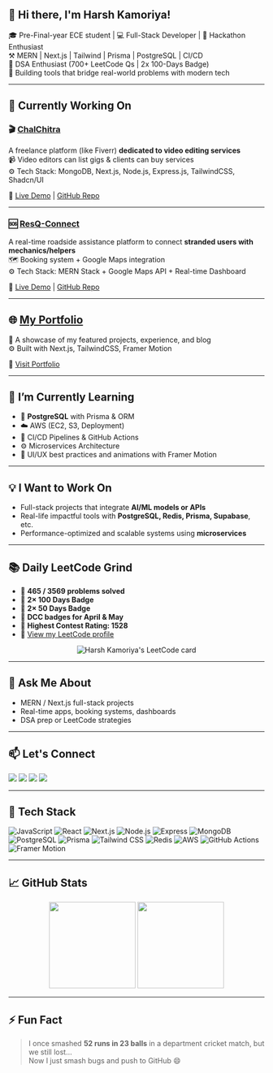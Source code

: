 ## 👋 Hi there, I'm Harsh Kamoriya!

🎓 Pre-Final-year ECE student | 💻 Full-Stack Developer | 🚀 Hackathon Enthusiast  
⚒️ MERN | Next.js | Tailwind | Prisma | PostgreSQL | CI/CD  
🧠 DSA Enthusiast (700+ LeetCode Qs | 2x 100-Days Badge)  
📍 Building tools that bridge real-world problems with modern tech

---

## 🔭 Currently Working On

### 🎬 [ChalChitra](https://chalchitra.vercel.app)  
A freelance platform (like Fiverr) **dedicated to video editing services**  
📹 Video editors can list gigs & clients can buy services  
⚙️ Tech Stack: MongoDB, Next.js, Node.js, Express.js, TailwindCSS, Shadcn/UI  

🔗 [Live Demo](https://chalchitra.vercel.app) | [GitHub Repo](https://github.com/Harshkamoriya/chalchitra)

---

### 🆘 [ResQ-Connect](https://resq-connect.vercel.app)  
A real-time roadside assistance platform to connect **stranded users with mechanics/helpers**  
🗺️ Booking system + Google Maps integration  
⚙️ Tech Stack: MERN Stack + Google Maps API + Real-time Dashboard  

🔗 [Live Demo](https://resq-connect.vercel.app) | [GitHub Repo](https://github.com/Harshkamoriya/resq-connect)

---

## 🌐 [My Portfolio](https://harshkamoriya.vercel.app)  
📌 A showcase of my featured projects, experience, and blog  
⚙️ Built with Next.js, TailwindCSS, Framer Motion  

🔗 [Visit Portfolio](https://harsh-portfolio-gray.vercel.app/)

---

## 🌱 I’m Currently Learning

- 🧠 **PostgreSQL** with Prisma & ORM  
- ☁️ AWS (EC2, S3, Deployment)  
- 🔁 CI/CD Pipelines & GitHub Actions  
- ⚙️ Microservices Architecture  
- 🎨 UI/UX best practices and animations with Framer Motion  

---

## 💡 I Want to Work On

- Full-stack projects that integrate **AI/ML models or APIs**  
- Real-life impactful tools with **PostgreSQL, Redis, Prisma, Supabase**, etc.  
- Performance-optimized and scalable systems using **microservices**  

---

## 📚 Daily LeetCode Grind

- 🧩 **465 / 3569 problems solved**  
- 🏅 **2× 100 Days Badge**  
- 🏅 **2× 50 Days Badge**  
- 📆 **DCC badges for April & May**  
- 🚀 **Highest Contest Rating: 1528**  
- 🔗 [View my LeetCode profile](https://leetcode.com/Harshkamoriya/)

<div align="center"> 
<img src="https://leetcard.jacoblin.cool/wdqotnq4U5?theme=dark&font=Ubuntu&ext=contest" alt="Harsh Kamoriya's LeetCode card" />
</div>

---

## 💬 Ask Me About

- MERN / Next.js full-stack projects  
- Real-time apps, booking systems, dashboards  
- DSA prep or LeetCode strategies  

---

## 📫 Let's Connect

<p align="left">
  <a href="mailto:harshkamoriya.dev@gmail.com"><img src="https://img.shields.io/badge/Email-D14836?style=flat-square&logo=gmail&logoColor=white"/></a>
  <a href="https://linkedin.com/in/harshkamoriya"><img src="https://img.shields.io/badge/LinkedIn-blue?style=flat-square&logo=linkedin&logoColor=white"/></a>
  <a href="https://leetcode.com/Harshkamoriya"><img src="https://img.shields.io/badge/LeetCode-orange?style=flat-square&logo=Leetcode&logoColor=white"/></a>
  <a href="https://github.com/Harshkamoriya"><img src="https://img.shields.io/badge/GitHub-black?style=flat-square&logo=github&logoColor=white"/></a>
</p>

---

## 🧰 Tech Stack

![JavaScript](https://img.shields.io/badge/-JavaScript-black?style=flat-square&logo=javascript)
![React](https://img.shields.io/badge/-React-black?style=flat-square&logo=react)
![Next.js](https://img.shields.io/badge/-Next.js-black?style=flat-square&logo=next.js)
![Node.js](https://img.shields.io/badge/-Node.js-black?style=flat-square&logo=node.js)
![Express](https://img.shields.io/badge/-Express-black?style=flat-square&logo=express)
![MongoDB](https://img.shields.io/badge/-MongoDB-black?style=flat-square&logo=mongodb)
![PostgreSQL](https://img.shields.io/badge/-PostgreSQL-black?style=flat-square&logo=postgresql)
![Prisma](https://img.shields.io/badge/-Prisma-black?style=flat-square&logo=prisma)
![Tailwind CSS](https://img.shields.io/badge/-TailwindCSS-black?style=flat-square&logo=tailwind-css)
![Redis](https://img.shields.io/badge/-Redis-black?style=flat-square&logo=redis)
![AWS](https://img.shields.io/badge/-AWS-black?style=flat-square&logo=amazon-aws)
![GitHub Actions](https://img.shields.io/badge/-CI/CD-black?style=flat-square&logo=github-actions)
![Framer Motion](https://img.shields.io/badge/-Framer--Motion-black?style=flat-square&logo=framer)

---

## 📈 GitHub Stats

<p align="center">
  <img src="https://github-readme-stats.vercel.app/api?username=Harshkamoriya&show_icons=true&theme=radical&count_private=true" height="170">
  <img src="https://github-readme-stats.vercel.app/api/top-langs/?username=Harshkamoriya&layout=compact&theme=radical" height="170">
</p>

---

## ⚡ Fun Fact

> I once smashed **52 runs in 23 balls** in a department cricket match, but we still lost...  
> Now I just smash bugs and push to GitHub 😄
